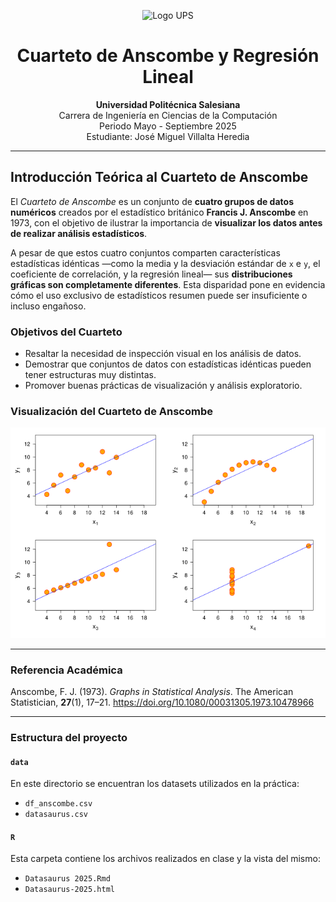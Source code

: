 <p align="center">
  <img src="https://upload.wikimedia.org/wikipedia/commons/b/b0/Logo_Universidad_Polit%C3%A9cnica_Salesiana_del_Ecuador.png" alt="Logo UPS" width="250"/>
</p>

<h1 align="center">Cuarteto de Anscombe y Regresión Lineal</h1>

<p align="center">
  <strong>Universidad Politécnica Salesiana</strong><br>
  Carrera de Ingeniería en Ciencias de la Computación<br>
  Periodo Mayo - Septiembre 2025<br>
  Estudiante: José Miguel Villalta Heredia
</p>

---

## Introducción Teórica al Cuarteto de Anscombe

El *Cuarteto de Anscombe* es un conjunto de **cuatro grupos de datos numéricos** creados por el estadístico británico **Francis J. Anscombe** en 1973, con el objetivo de ilustrar la importancia de **visualizar los datos antes de realizar análisis estadísticos**.

A pesar de que estos cuatro conjuntos comparten características estadísticas idénticas —como la media y la desviación estándar de `x` e `y`, el coeficiente de correlación, y la regresión lineal— sus **distribuciones gráficas son completamente diferentes**. Esta disparidad pone en evidencia cómo el uso exclusivo de estadísticos resumen puede ser insuficiente o incluso engañoso.

### Objetivos del Cuarteto
- Resaltar la necesidad de inspección visual en los análisis de datos.
- Demostrar que conjuntos de datos con estadísticas idénticas pueden tener estructuras muy distintas.
- Promover buenas prácticas de visualización y análisis exploratorio.

### Visualización del Cuarteto de Anscombe

![Anscombe Quartet - Gráfica](./dataset.png)

---

### Referencia Académica

Anscombe, F. J. (1973). *Graphs in Statistical Analysis*. The American Statistician, **27**(1), 17–21. https://doi.org/10.1080/00031305.1973.10478966

---

### Estructura del proyecto
#### `data`
En este directorio se encuentran los datasets utilizados en la práctica:
- `df_anscombe.csv`
- `datasaurus.csv`

#### `R`
Esta carpeta contiene los archivos realizados en clase y la vista del mismo:
- `Datasaurus 2025.Rmd`
- `Datasaurus-2025.html`

